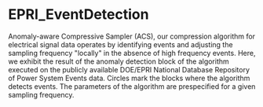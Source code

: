 # EPRI_EventDetection
Anomaly-aware Compressive Sampler (ACS), our compression algorithm for electrical signal data operates by identifying events and adjusting the sampling frequency "locally" in the absence of high frequency events. Here, we exhibit the result of the anomaly detection block of the algorithm executed on the publicly available DOE/EPRI National Database Repository of Power System Events data. Circles mark the blocks where the algorithm detects events. The parameters of the algorithm are prespecified for a given sampling frequency.
